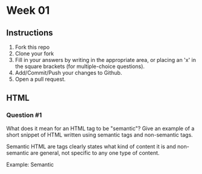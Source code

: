 # Week 01

## Instructions

1. Fork this repo
2. Clone your fork
3. Fill in your answers by writing in the appropriate area, or placing an 'x' in
the square brackets (for multiple-choice questions).
4. Add/Commit/Push your changes to Github.
5. Open a pull request.

## HTML

### Question #1

What does it mean for an HTML tag to be "semantic"? Give an example of a short snippet of HTML written using semantic tags and non-semantic tags.

Semantic HTML are tags clearly states what kind of content it is and non-semantic are general, not specific to any one type of content.

Example:
Semantic <header><title><h1><nav><section>
non-semantic <div> <span> <body>

### Question #2

What is the purpose of the `alt` attribute? e.g:

```html
<img src='https://jesse.sh/img/me.jpg' alt='Jesse Shawl'/>
```

A text description for images required for those who are impaired and can also serve as a placeholder when an image is not visible.

### Question #3

What is the purpose of the `<head></head>` tag in HTML?

Within the head tag are the elements that are related to the website but are not part of the actual body of the website. Within the <head> tag, you may find the <title> tag, favaicon, a reference to the style sheet, and <script>.

## CSS

### Question #4

In the spaces below, write the CSS property that best matches the given description.

The choices are `border`, `outline`, `padding`, and `margin`. You will leave two spaces blank.

Your Answer:

```text
margin : Defines the distance between an element's border and adjacent elements' borders.
outline: Inserts a "wall" around an element.
padding: Defines the distance between an element's content and its border.
___: Defines the width of an element.
border: Overlays a "wall" on top of an element.
___: Defines the distance between the center of an element and the center of the adjacent element.
```

### Question #5

What does the following selector do?  `ul.dropdown > li`?

Select 1:
```
[x] Selects all li's which are directly inside a ul of class dropdown (children)
[] Selects all li's which are anywhere inside a ul of class dropdown (any descendant)
[] Selects all ul's of class dropdown, as well as the children elements that are li's
[] Selects all ul's of class dropdown, only if their children are exclusively li's
```

### Question #6

Identify the three places CSS can go, and rank them in terms of specificity:

```text
1.External Style Sheet (external .css file used for entire site)
2.Internal Style Sheet (<style> in HTML <head> tag can be used for specific page)
3.Inline Style (to be used to style a single element)
```

## Git

### Question #7

Which of the following represents a correct workflow for submitting a PR on a non-master branch?
(ignore the lack of commit messages)

Select 1:
```
[x] fork on github; git clone <fork_url>; git checkout -b <charlie_solution>; git add <files>; git commit; git push; create pull request
[] fork on github; git clone <ga_dc_url>; git checkout -b <charlie_solution>; git add <files>; git commit; git push; create pull request
[] git clone <ga_dc_url>; git branch <charlie_solution>; git add <files>; git commit; git push; create pull request
[] fork on github; git clone <fork_url>; git checkout -b <charlie_solution>; git add <files>; git commit; git pull; create pull request
```

### Question 8

What is the difference between a fork and a clone?

```a fork allows us to connect back to the original repository so that we may make pull requests. A clone does not allow us to submit pull requests back to the original repository
```

### Question 9

How is `git pull` related to `git fetch`?

Git pull merges changes from its remote branch a git fetch pulls the info down from the remote branch but does not merge them. Rather it stores a copy on the repository. 
